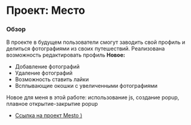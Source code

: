 # Проект: Место

### Обзор
В проекте в будущем пользователи смогут заводить свой профиль и делиться фотографиями из своих путешествий. 
Реализована возможность редактировать профиль
**Новое:** 
+ Добавление фотографий
+ Удаление фотографий
+ Возможность ставить лайки
+ Всплывающие окошки с увеличенными фотографиями

Новое для меня в этой работе: использование js, создание popup, плавное открытие-закрытие popup

* [Ссылка на проект Mesto )](https://sur-prize-girl.github.io/mesto/)
